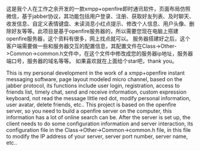 这是我个人在工作之余开发的一款xmpp+openfire即时通讯软件，页面布局仿照微信，基于jabber协议，其功能包括用户登录、注册、获取好友列表、及时聊天、收发信息、自定义表情键盘、未读消息小红点提示、修改个人信息、用户头像、删除好友等等。此项目是基于openfire服务器的，所以需要您现在电脑上搭建openfire服务器，这个资料有很多，网上找点就可以。
服务器搭建好之后，这个客户端需要做一些和服务器交互的配置信息，其配置文件在Class->Other->Common->common.h文件中，在这个文件中修改成您的服务器ip地址，服务器端口号，服务器的域名等等。
如果喜欢就在上面给个star吧，thank you。

This is my personal development in the work of a xmpp+openfire instant messaging software, page layout modeled micro channel, based on the jabber protocol, its functions include user login, registration, access to friends list, timely chat, send and receive information, custom expression keyboard, not read the message little red dot, modify personal information, user avatar, delete friends, etc.. This project is based on the openfire server, so you need to build a openfire server on the computer, this information has a lot of online search can be.
After the server is set up, the client needs to do some configuration information and server interaction, its configuration file in the Class->Other->Common->common.h file, in this file to modify the IP address of your server, server port number, server name, etc..
